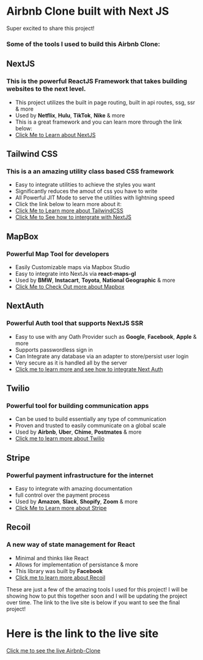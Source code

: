 # Airbnb Clone built with Next JS 

Super excited to share this project! 

### Some of the tools I used to build this Airbnb Clone:

  ## NextJS
  ### This is the powerful ReactJS Framework that takes building websites to the next level.
  - This project utilizes the built in page routing, built in api routes, ssg, ssr & more
  - Used by **Netflix**, **Hulu**, **TikTok**, **Nike** & more
  - This is a great framework and you can learn more through the link below:
  - [Click Me to Learn about NextJS](https://nextjs.org/learn/basics/create-nextjs-app)

  ## Tailwind CSS
  ### This is a an amazing utility class based CSS framework 
  - Easy to integrate utilities to achieve the styles you want
  - Significantly reduces the amout of css you have to write
  - All Powerful JIT Mode to serve the utilities with lightning speed
  - Click the link below to learn more about it:
  - [Click Me to Learn more about TailwindCSS](https://tailwindcss.com/)
  - [Click Me to See how to intergrate with NextJS](https://tailwindcss.com/docs/guides/nextjs)

  ## MapBox
  ### Powerful Map Tool for developers
  - Easily Customizable maps via Mapbox Studio 
  - Easy to integrate into NextJs via **react-maps-gl** 
  - Used by **BMW**, **Instacart**, **Toyota**, **National Geographic** & more
  - [Click Me to Check Out more about Mapbox](https://www.mapbox.com/)

  ## NextAuth
  ### Powerful Auth tool that supports NextJS SSR 
  - Easy to use with any Oath Provider such as **Google**, **Facebook**, **Apple** & more
  - Supports passwordless sign in 
  - Can Integrate any database via an adapter to store/persist user login
  - Very secure as it is handled all by the server 
  - [Click me to learn more and see how to integrate Next Auth](https://next-auth.js.org/)
 
  ## Twilio
  ### Powerful tool for building communication apps
  - Can be used to build essentially any type of communication 
  - Proven and trusted to easily communicate on a global scale 
  - Used by **Airbnb**, **Uber**, **Chime**, **Postmates** & more 
  - [Click me to learn more about Twilio](https://www.twilio.com/)

  ## Stripe 
  ### Powerful payment infrastructure for the internet 
  - Easy to integrate with amazing documentation
  - full control over the payment process
  - Used by **Amazon**, **Slack**, **Shopify**, **Zoom** & more
  - [Click Me to Learn more about Stripe](https://stripe.com/)

  ## Recoil
  ### A new way of state management for React
  - Minimal and thinks like React
  - Allows for implementation of persistance & more
  - This library was built by **Facebook**
  - [Click me to learn more about Recoil](https://recoiljs.org/)

These are just a few of the amazing tools I used for this project! I will be showing how to put this together soon 
and I will be updating the project over time. The link to the live site is below if you want to see the final project!

# Here is the link to the live site 
[Click me to see the live Airbnb-Clone](https://airbnb-clone-with-nextjs.vercel.app/)
